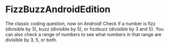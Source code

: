 # FizzBuzzAndroidEdition
The classic coding question, now on Android! Check if a number is fizz (divisible by 3), buzz (divisible by 5), or fizzbuzz (divisible by 3 and 5). You can also check a range of numbers to see what numbers in that range are divisible by 3, 5, or both.
